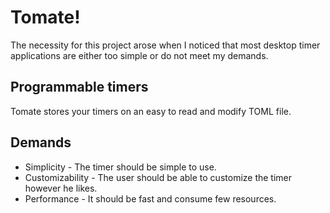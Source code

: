 # Tomate!

The necessity for this project arose when I noticed that most desktop timer applications are either too simple or do not meet my demands.

## Programmable timers

Tomate stores your timers on an easy to read and modify TOML file.

## Demands
- Simplicity - The timer should be simple to use.
- Customizability - The user should be able to customize the timer however he likes.
- Performance - It should be fast and consume few resources.
